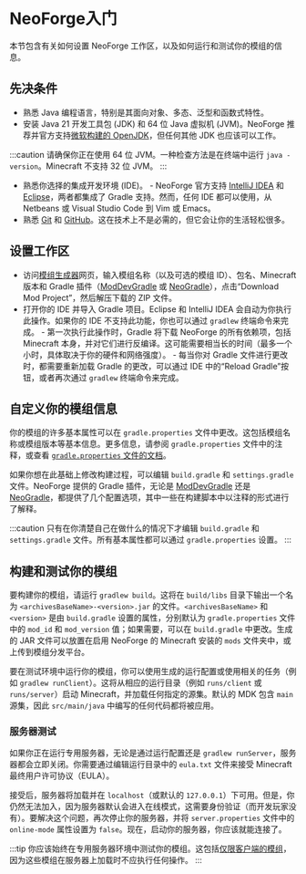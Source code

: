 # NeoForge入门

本节包含有关如何设置 NeoForge 工作区，以及如何运行和测试你的模组的信息。

## 先决条件

- 熟悉 Java 编程语言，特别是其面向对象、多态、泛型和函数式特性。
- 安装 Java 21 开发工具包 (JDK) 和 64 位 Java 虚拟机 (JVM)。NeoForge 推荐并官方支持[微软构建的 OpenJDK][jdk]，但任何其他 JDK 也应该可以工作。

:::caution
请确保你正在使用 64 位 JVM。一种检查方法是在终端中运行 `java -version`。Minecraft 不支持 32 位 JVM。
:::

- 熟悉你选择的集成开发环境 (IDE)。
      - NeoForge 官方支持 [IntelliJ IDEA][intellij] 和 [Eclipse][eclipse]，两者都集成了 Gradle 支持。然而，任何 IDE 都可以使用，从 Netbeans 或 Visual Studio Code 到 Vim 或 Emacs。
- 熟悉 [Git][git] 和 [GitHub][github]。这在技术上不是必需的，但它会让你的生活轻松很多。

## 设置工作区

- 访问[模组生成器](https://neoforged.net/mod-generator/)网页，输入模组名称（以及可选的模组 ID）、包名、Minecraft 版本和 Gradle 插件（[ModDevGradle][mdg] 或 [NeoGradle][ng]），点击“Download Mod Project”，然后解压下载的 ZIP 文件。
- 打开你的 IDE 并导入 Gradle 项目。Eclipse 和 IntelliJ IDEA 会自动为你执行此操作。如果你的 IDE 不支持此功能，你也可以通过 `gradlew` 终端命令来完成。
      - 第一次执行此操作时，Gradle 将下载 NeoForge 的所有依赖项，包括 Minecraft 本身，并对它们进行反编译。这可能需要相当长的时间（最多一个小时，具体取决于你的硬件和网络强度）。
      - 每当你对 Gradle 文件进行更改时，都需要重新加载 Gradle 的更改，可以通过 IDE 中的“Reload Gradle”按钮，或者再次通过 `gradlew` 终端命令来完成。

## 自定义你的模组信息

你的模组的许多基本属性可以在 `gradle.properties` 文件中更改。这包括模组名称或模组版本等基本信息。更多信息，请参阅 `gradle.properties` 文件中的注释，或查看 [`gradle.properties` 文件的文档][properties]。

如果你想在此基础上修改构建过程，可以编辑 `build.gradle` 和 `settings.gradle` 文件。NeoForge 提供的 Gradle 插件，无论是 [ModDevGradle][mdg] 还是 [NeoGradle][ng]，都提供了几个配置选项，其中一些在构建脚本中以注释的形式进行了解释。

:::caution
只有在你清楚自己在做什么的情况下才编辑 `build.gradle` 和 `settings.gradle` 文件。所有基本属性都可以通过 `gradle.properties` 设置。
:::

## 构建和测试你的模组

要构建你的模组，请运行 `gradlew build`。这将在 `build/libs` 目录下输出一个名为 `<archivesBaseName>-<version>.jar` 的文件。`<archivesBaseName>` 和 `<version>` 是由 `build.gradle` 设置的属性，分别默认为 `gradle.properties` 文件中的 `mod_id` 和 `mod_version` 值；如果需要，可以在 `build.gradle` 中更改。生成的 JAR 文件可以放置在启用 NeoForge 的 Minecraft 安装的 `mods` 文件夹中，或上传到模组分发平台。

要在测试环境中运行你的模组，你可以使用生成的运行配置或使用相关的任务（例如 `gradlew runClient`）。这将从相应的运行目录（例如 `runs/client` 或 `runs/server`）启动 Minecraft，并加载任何指定的源集。默认的 MDK 包含 `main` 源集，因此 `src/main/java` 中编写的任何代码都将被应用。

### 服务器测试

如果你正在运行专用服务器，无论是通过运行配置还是 `gradlew runServer`，服务器都会立即关闭。你需要通过编辑运行目录中的 `eula.txt` 文件来接受 Minecraft 最终用户许可协议（EULA）。

接受后，服务器将加载并在 `localhost`（或默认的 `127.0.0.1`）下可用。但是，你仍然无法加入，因为服务器默认会进入在线模式，这需要身份验证（而开发玩家没有）。要解决这个问题，再次停止你的服务器，并将 `server.properties` 文件中的 `online-mode` 属性设置为 `false`。现在，启动你的服务器，你应该就能连接了。

:::tip
你应该始终在专用服务器环境中测试你的模组。这包括[仅限客户端的模组][client]，因为这些模组在服务器上加载时不应执行任何操作。
:::

[client]: ../concepts/sides.md
[eclipse]: https://www.eclipse.org/downloads/
[git]: https://www.git-scm.com/
[github]: https://github.com/
[intellij]: https://www.jetbrains.com/idea/
[jdk]: https://learn.microsoft.com/en-us/java/openjdk/download#openjdk-21
[mdg]: https://github.com/neoforged/ModDevGradle
[modgen]: https://neoforged.net/mod-generator/
[ng]: https://github.com/neoforged/NeoGradle
[properties]: modfiles.md#gradleproperties